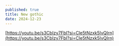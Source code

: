 ```yaml
---
published: true
title: New gothic
date: 2024-12-23
---
```

[https://youtu.be/s3CbIzy7FbI?si=Cle5tNzxk5IvQIrn](https://youtu.be/s3CbIzy7FbI?si=Cle5tNzxk5IvQIrn)